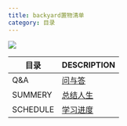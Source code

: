 ```yaml
---
title: backyard置物清单
category: 目录
---
```

![](https://img.imgdb.cn/item/602b6b593ffa7d37b3ba9f17.jpg)


| 目录 | DESCRIPTION |
| ------ | ------ |
| Q&A | [问与答](https://piednes.github.io/2020/12/31/Q-&-A/) |
| SUMMERY | [总结人生](https://piednes.github.io/2020/12/30/SUMMERY/) |
| SCHEDULE | [学习进度](https://piednes.github.io/2021/04/14/schedule/) |
